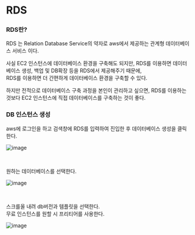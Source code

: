 # RDS

### RDS란?
RDS 는 Relation Database Service의 약자로 aws에서 제공하는 관계형 데이터베이스 서비스 이다.

사실 EC2 인스턴스에 데이터베이스 환경을 구축해도 되지만, RDS를 이용하면 데이터베이스 생성, 백업 및 DB확장 등을 RDS에서 제공해주기 때문에,<br>
RDS를 이용하면 더 간편하게 데이터베이스 환경을 구축할 수 있다.

하지만 전적으로 데이터베이스 구축 과정을 본인이 관리하고 싶으면, RDS를 이용하는 것보다 EC2 인스턴스에 직접 데이터베이스를 구축하는 것이 좋다.

### DB 인스턴스 생성

aws에 로그인을 하고 검색창에 RDS를 입력하여 진입한 후 데이터베이스 생성을 클릭한다.

![image](https://user-images.githubusercontent.com/62639722/144596694-ee4d9c22-d279-47be-9f93-a41117517123.png)

<br>

원하는 데이터베이스를 선택한다.

![image](https://user-images.githubusercontent.com/62639722/144596796-e00c7401-0627-4a16-ac91-f78eb6fce3ae.png)

<br>

스크를올 내려 db버전과 템플릿을 선택한다.<br>
무료 인스턴스를 원할 시 프리티어를 사용한다.

![image](https://user-images.githubusercontent.com/62639722/144596994-1c7af30a-6d61-470c-92d0-4c6b80604091.png)
